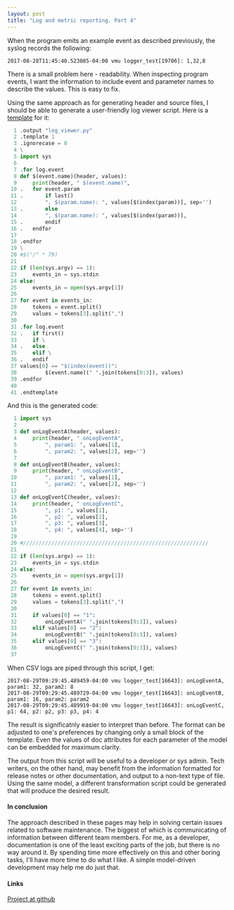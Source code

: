 ```yaml
---
layout: post
title: "Log and metric reporting. Part 4"
---
```

When the program emits an example event as described previously, the syslog records the following: 

```
2017-08-28T11:45:40.523085-04:00 vmu logger_test[19706]: 1,32,8
```

There is a small problem here - readability. When inspecting program events, I want the information to include event and parameter names to describe the values. This is easy to fix.

Using the same approach as for generating header and source files, I should be able to generate a user-friendly log viewer script. Here is a [template](https://github.com/svkapustin/strong-log/blob/master/model/log_viewer.py.mdl) for it:

```python
  1 .output "log_viewer.py"
  2 .template 1
  3 .ignorecase = 0
  4 \
  5 import sys
  6 
  7 .for log.event
  8 def $(event.name)(header, values):
  9     print(header, " $(event.name)",
 10 .   for event.param
 11 .       if last()
 12         ", $(param.name): ", values[$(index(param))], sep='')
 13 .       else
 14         ", $(param.name): ", values[$(index(param))],
 15 .       endif
 16 .   endfor
 17 
 18 .endfor
 19 \
 20 #$("/" * 79)
 21 
 22 if (len(sys.argv) == 1):
 23     events_in = sys.stdin
 24 else:
 25     events_in = open(sys.argv[1])
 26 
 27 for event in events_in:
 28     tokens = event.split()
 29     values = tokens[3].split(",")
 30 
 31 .for log.event
 32 .   if first()
 33     if \
 34 .   else
 35     elif \
 36 .   endif
 37 values[0] == "$(index(event))":
 38         $(event.name)(" ".join(tokens[0:3]), values)
 39 .endfor
 40
 41 .endtemplate
```

And this is the generated code:

```python
  1 import sys
  2 
  3 def onLogEventA(header, values):
  4     print(header, " onLogEventA",
  5         ", param1: ", values[1],
  6         ", param2: ", values[2], sep='')
  7 
  8 def onLogEventB(header, values):
  9     print(header, " onLogEventB",
 10         ", param1: ", values[1],
 11         ", param2: ", values[2], sep='')
 12         
 13 def onLogEventC(header, values):
 14     print(header, " onLogEventC",
 15         ", p1: ", values[1],
 16         ", p2: ", values[2],
 17         ", p3: ", values[3],
 18         ", p4: ", values[4], sep='')
 19 
 20 #///////////////////////////////////////////////////////////
 21 
 22 if (len(sys.argv) == 1):
 23     events_in = sys.stdin
 24 else:
 25     events_in = open(sys.argv[1])
 26 
 27 for event in events_in:
 28     tokens = event.split()
 29     values = tokens[3].split(",")
 30 
 31     if values[0] == "1":
 32         onLogEventA(" ".join(tokens[0:3]), values)
 33     elif values[0] == "2":
 34         onLogEventB(" ".join(tokens[0:3]), values)
 35     elif values[0] == "3":
 36         onLogEventC(" ".join(tokens[0:3]), values)
 37 
```

When CSV logs are piped through this script, I get:

```
2017-08-29T09:29:45.489459-04:00 vmu logger_test[16643]: onLogEventA, param1: 32, param2: 8
2017-08-29T09:29:45.489729-04:00 vmu logger_test[16643]: onLogEventB, param1: 16, param2: param2
2017-08-29T09:29:45.489919-04:00 vmu logger_test[16643]: onLogEventC, p1: 64, p2: p2, p3: p3, p4: 4
```

The result is significatnly easier to interpret than before. The format can be adjusted to one's preferences by changing only a small block of the template. Even the values of doc attributes for each parameter of the model can be embedded for maximum clarity.

The output from this script will be useful to a developer or sys admin. Tech writers, on the other hand, may benefit from the information formatted for release notes or other documentation, and output to a non-text type of file. Using the same model, a different transformation script could be generated that will produce the desired result.

#### In conclusion
The approach described in these pages may help in solving certain issues related to software maintenance. The biggest of which is  communicating of information between different team members. For me, as a developer, documentation is one of the least exciting parts of the job, but there is no way around it. By spending time more effectively on this and other boring tasks, I'll have more time to do what I like. A simple model-driven development may help me do just that.

#### Links
[Project at github](https://github.com/svkapustin/strong-log)
